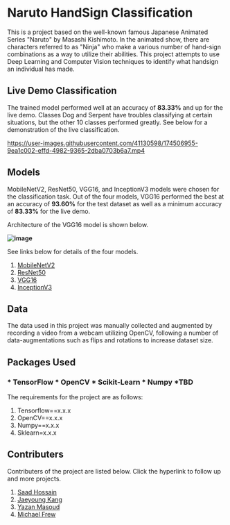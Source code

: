 # Naruto HandSign Classification

This is a project based on the well-known famous Japanese Animated Series "Naruto" by Masashi Kishimoto. In the animated show, there are characters referred to as "Ninja" who make a various number of hand-sign combinations as a way to utilize their abilities. This project attempts to use Deep Learning and Computer Vision techniques to identify what handsign an individual has made. 


## Live Demo Classification

The trained model performed well at an accuracy of **83.33%** and up for the live demo. Classes Dog and Serpent have troubles classifying at certain situations, but the other 10 classes performed greatly. See below for a demonstration of the live classification.

https://user-images.githubusercontent.com/41130598/174506955-9ea1c002-effd-4982-9365-2dba0703b6a7.mp4


## Models

MobileNetV2, ResNet50, VGG16, and InceptionV3 models were chosen for the classification task. Out of the four models, VGG16 performed the best at an accuracy of **93.60%** for the test dataset as well as a minimum accuracy of **83.33%** for the live demo.

Architecture of the VGG16 model is shown below.

**![image](https://user-images.githubusercontent.com/74623611/174507226-39e2be13-ff11-4697-b0c2-f2b2a9123474.png)**

See links below for details of the four models.
1. [MobileNetV2](https://keras.io/api/applications/mobilenet/)
2. [ResNet50](https://www.tensorflow.org/api_docs/python/tf/keras/applications/resnet50/ResNet50)
3. [VGG16](https://keras.io/api/applications/vgg/)
4. [InceptionV3](https://keras.io/api/applications/inceptionv3/)

## Data

The data used in this project was manually collected and augmented by recording a video from a webcam utilizing OpenCV, following a number of data-augmentations such as flips and rotations to increase dataset size.


## Packages Used
### * TensorFlow * OpenCV * Scikit-Learn * Numpy *TBD
The requirements for the project are as follows: <br>
1. Tensorflow==x.x.x
2. OpenCV==x.x.x
3. Numpy==x.x.x
4. Sklearn=x.x.x

## Contributers

Contributers of the project are listed below. Click the hyperlink to follow up and more projects.

1. [Saad Hossain](https://github.com/sdhossain)
2. [Jaeyoung Kang](https://github.com/j97kang)
3. [Yazan Masoud](https://github.com/yaxan)
4. [Michael Frew](https://github.com/mooshifrew)
